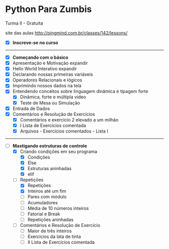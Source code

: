 # Python Para Zumbis
Turma II - Gratuita

site das aulas http://pingmind.com.br/classes/142/lessons/


- [x] **Inscreve-se no curso**
---
- [x]  **Começando com o básico**
  - [x] Apresentação e Motivação expandir
  - [x] Hello World Interativo expandir
  - [x] Declarando nossas primeiras variáveis
  - [x] Operadores Relacionais e lógicos
  - [x] Imprimindo nossos dados na tela
  - [x] Entendendo conceitos sobre linguagem dinâmica e tipagem forte
    - [x] Dinâmica, forte e múltipla video
	- [x] Teste de Mesa ou Simulação
  - [x] Entrada de Dados
  - [x] Comentários e Resolução de Exercícios
    - [x] Comentários e exercício 2 elevado a um milhão
    - [x] I Lista de Exercícios comentada
    - [x] Arquivos - Exercícios comentados - Lista I
---
- [ ] **Mastigando estruturas de controle**
  - [x] Criando condições em seu programa
    - [x] Condições
    - [x] Else
    - [x] Estruturas aninhadas
    - [x] elif
  - [ ] Repetições
    - [x] Repetições
    - [x] Inteiros até um fim
    - [ ] Pares com módulo
    - [ ] Acumuladores
    - [ ] Média de 10 números inteiros
    - [ ] Fatorial e Break
    - [ ] Repetições aninhadas
  - [ ] Comentários e Resolução de Exercício
    - [ ] Maior de três inteiros
    - [ ] Exercícios da lata de tinta
    - [ ] II Lista de Exercícios comentada
